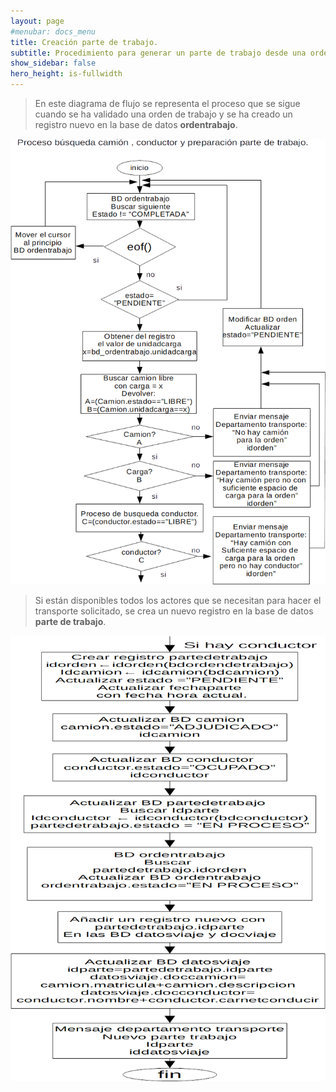 ```yaml
---
layout: page
#menubar: docs_menu
title: Creación parte de trabajo.
subtitle: Procedimiento para generar un parte de trabajo desde una orden de trabajo.
show_sidebar: false
hero_height: is-fullwidth
---
```


>En este diagrama de flujo se representa el proceso que se sigue cuando se ha validado una orden de trabajo y se ha creado un registro nuevo en la base de datos **ordentrabajo**.

![imagen secciones](../img/procesopartetrabajoA.png)

>Si están disponibles todos los actores que se necesitan para hacer el transporte solicitado, se crea un nuevo registro en la base de datos **parte de trabajo**.

![imagen secciones](../img/procesopartetrabajoB.png)
